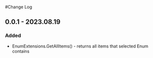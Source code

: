 #Change Log

## 0.0.1 - 2023.08.19
### Added
- EnumExtensions.GetAllItems<T>() - returns all items that selected Enum contains